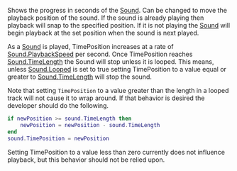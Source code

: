 Shows the progress in seconds of the [Sound](https://developer.roblox.com/en-us/api-reference/class/Sound). Can be changed to move the playback position of the sound. If the sound is already playing then playback will snap to the specified position. If it is not playing the [Sound](https://developer.roblox.com/en-us/api-reference/class/Sound) will begin playback at the set position when the sound is next played.

As a [Sound](https://developer.roblox.com/en-us/api-reference/class/Sound) is played, TimePosition increases at a rate of [Sound.PlaybackSpeed](https://developer.roblox.com/en-us/api-reference/property/Sound/PlaybackSpeed) per second. Once TimePosition reaches [Sound.TimeLength](https://developer.roblox.com/en-us/api-reference/property/Sound/TimeLength) the Sound will stop unless it is looped. This means, unless [Sound.Looped](https://developer.roblox.com/en-us/api-reference/property/Sound/Looped) is set to true setting TimePosition to a value equal or greater to [Sound.TimeLength](https://developer.roblox.com/en-us/api-reference/property/Sound/TimeLength) will stop the sound.

Note that setting `TimePosition` to a value greater than the length in a looped track will not cause it to wrap around. If that behavior is desired the developer should do the following.

```Lua
if newPosition >= sound.TimeLength then
	newPosition = newPosition - sound.TimeLength
end
sound.TimePosition = newPosition
``` 

Setting TimePosition to a value less than zero currently does not influence playback, but this behavior should not be relied upon.